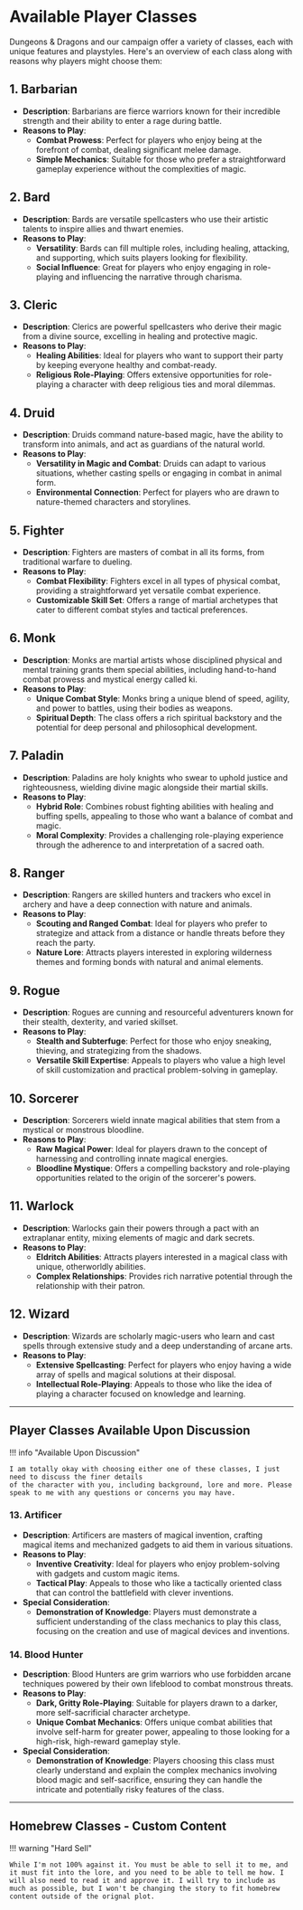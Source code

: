 # Available Player Classes

Dungeons & Dragons and our campaign offer a variety of classes, each with unique features and playstyles. Here's an overview of each class along with reasons why players might choose them:

## 1. Barbarian
- **Description**: Barbarians are fierce warriors known for their incredible strength and their ability to enter a rage during battle.
- **Reasons to Play**:
  - **Combat Prowess**: Perfect for players who enjoy being at the forefront of combat, dealing significant melee damage.
  - **Simple Mechanics**: Suitable for those who prefer a straightforward gameplay experience without the complexities of magic.

## 2. Bard
- **Description**: Bards are versatile spellcasters who use their artistic talents to inspire allies and thwart enemies.
- **Reasons to Play**:
  - **Versatility**: Bards can fill multiple roles, including healing, attacking, and supporting, which suits players looking for flexibility.
  - **Social Influence**: Great for players who enjoy engaging in role-playing and influencing the narrative through charisma.

## 3. Cleric
- **Description**: Clerics are powerful spellcasters who derive their magic from a divine source, excelling in healing and protective magic.
- **Reasons to Play**:
  - **Healing Abilities**: Ideal for players who want to support their party by keeping everyone healthy and combat-ready.
  - **Religious Role-Playing**: Offers extensive opportunities for role-playing a character with deep religious ties and moral dilemmas.

## 4. Druid
- **Description**: Druids command nature-based magic, have the ability to transform into animals, and act as guardians of the natural world.
- **Reasons to Play**:
  - **Versatility in Magic and Combat**: Druids can adapt to various situations, whether casting spells or engaging in combat in animal form.
  - **Environmental Connection**: Perfect for players who are drawn to nature-themed characters and storylines.

## 5. Fighter
- **Description**: Fighters are masters of combat in all its forms, from traditional warfare to dueling.
- **Reasons to Play**:
  - **Combat Flexibility**: Fighters excel in all types of physical combat, providing a straightforward yet versatile combat experience.
  - **Customizable Skill Set**: Offers a range of martial archetypes that cater to different combat styles and tactical preferences.

## 6. Monk
- **Description**: Monks are martial artists whose disciplined physical and mental training grants them special abilities, including hand-to-hand combat prowess and mystical energy called ki.
- **Reasons to Play**:
  - **Unique Combat Style**: Monks bring a unique blend of speed, agility, and power to battles, using their bodies as weapons.
  - **Spiritual Depth**: The class offers a rich spiritual backstory and the potential for deep personal and philosophical development.

## 7. Paladin
- **Description**: Paladins are holy knights who swear to uphold justice and righteousness, wielding divine magic alongside their martial skills.
- **Reasons to Play**:
  - **Hybrid Role**: Combines robust fighting abilities with healing and buffing spells, appealing to those who want a balance of combat and magic.
  - **Moral Complexity**: Provides a challenging role-playing experience through the adherence to and interpretation of a sacred oath.

## 8. Ranger
- **Description**: Rangers are skilled hunters and trackers who excel in archery and have a deep connection with nature and animals.
- **Reasons to Play**:
  - **Scouting and Ranged Combat**: Ideal for players who prefer to strategize and attack from a distance or handle threats before they reach the party.
  - **Nature Lore**: Attracts players interested in exploring wilderness themes and forming bonds with natural and animal elements.

## 9. Rogue
- **Description**: Rogues are cunning and resourceful adventurers known for their stealth, dexterity, and varied skillset.
- **Reasons to Play**:
  - **Stealth and Subterfuge**: Perfect for those who enjoy sneaking, thieving, and strategizing from the shadows.
  - **Versatile Skill Expertise**: Appeals to players who value a high level of skill customization and practical problem-solving in gameplay.

## 10. Sorcerer
- **Description**: Sorcerers wield innate magical abilities that stem from a mystical or monstrous bloodline.
- **Reasons to Play**:
  - **Raw Magical Power**: Ideal for players drawn to the concept of harnessing and controlling innate magical energies.
  - **Bloodline Mystique**: Offers a compelling backstory and role-playing opportunities related to the origin of the sorcerer's powers.

## 11. Warlock
- **Description**: Warlocks gain their powers through a pact with an extraplanar entity, mixing elements of magic and dark secrets.
- **Reasons to Play**:
  - **Eldritch Abilities**: Attracts players interested in a magical class with unique, otherworldly abilities.
  - **Complex Relationships**: Provides rich narrative potential through the relationship with their patron.

## 12. Wizard
- **Description**: Wizards are scholarly magic-users who learn and cast spells through extensive study and a deep understanding of arcane arts.
- **Reasons to Play**:
  - **Extensive Spellcasting**: Perfect for players who enjoy having a wide array of spells and magical solutions at their disposal.
  - **Intellectual Role-Playing**: Appeals to those who like the idea of playing a character focused on knowledge and learning.

---

## Player Classes Available Upon Discussion

!!! info "Available Upon Discussion"

    I am totally okay with choosing either one of these classes, I just need to discuss the finer details
    of the character with you, including background, lore and more. Please speak to me with any questions or concerns you may have.

### 13. Artificer
- **Description**: Artificers are masters of magical invention, crafting magical items and mechanized gadgets to aid them in various situations.
- **Reasons to Play**:
  - **Inventive Creativity**: Ideal for players who enjoy problem-solving with gadgets and custom magic items.
  - **Tactical Play**: Appeals to those who like a tactically oriented class that can control the battlefield with clever inventions.
- **Special Consideration**:
  - **Demonstration of Knowledge**: Players must demonstrate a sufficient understanding of the class mechanics to play this class, focusing on the creation and use of magical devices and inventions.

### 14. Blood Hunter
- **Description**: Blood Hunters are grim warriors who use forbidden arcane techniques powered by their own lifeblood to combat monstrous threats.
- **Reasons to Play**:
  - **Dark, Gritty Role-Playing**: Suitable for players drawn to a darker, more self-sacrificial character archetype.
  - **Unique Combat Mechanics**: Offers unique combat abilities that involve self-harm for greater power, appealing to those looking for a high-risk, high-reward gameplay style.
- **Special Consideration**:
  - **Demonstration of Knowledge**: Players choosing this class must clearly understand and explain the complex mechanics involving blood magic and self-sacrifice, ensuring they can handle the intricate and potentially risky features of the class.

---

## Homebrew Classes - Custom Content

!!! warning "Hard Sell"

    While I'm not 100% against it. You must be able to sell it to me, and it must fit into the lore, and you need to be able to tell me how. I will also need to read it and approve it. I will try to include as much as possible, but I won't be changing the story to fit homebrew content outside of the orignal plot.
